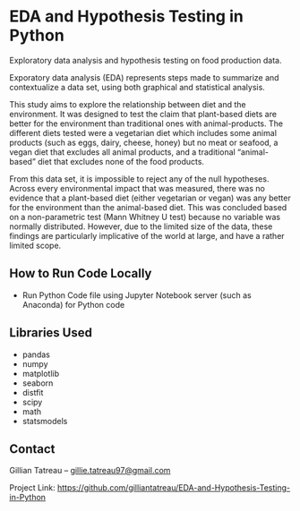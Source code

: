 # EDA and Hypothesis Testing in Python
Exploratory data analysis and hypothesis testing on food production data.

Exporatory data analysis (EDA) represents steps made to summarize and contextualize a data set, using both graphical and statistical analysis. 

This study aims to explore the relationship between diet and the environment. 
It was designed to test the claim that plant-based diets are better for the environment than traditional ones with animal-products. 
The different diets tested were a vegetarian diet which includes some animal products (such as eggs, dairy, cheese, honey) but no meat or seafood, a vegan diet that excludes all animal products, and a traditional “animal-based” diet that excludes none of the food products.

From this data set, it is impossible to reject any of the null hypotheses. 
Across every environmental impact that was measured, there was no evidence that a plant-based diet (either vegetarian or vegan) was any better for the environment than the animal-based diet. 
This was concluded based on a non-parametric test (Mann Whitney U test) because no variable was normally distributed.
However, due to the limited size of the data, these findings are particularly implicative of the world at large, and have a rather limited scope. 

## How to Run Code Locally
- Run Python Code file using Jupyter Notebook server (such as Anaconda) for Python code

## Libraries Used
- pandas
- numpy
- matplotlib
- seaborn
- distfit
- scipy
- math
- statsmodels

## Contact
Gillian Tatreau – gillie.tatreau97@gmail.com

Project Link: https://github.com/gilliantatreau/EDA-and-Hypothesis-Testing-in-Python

